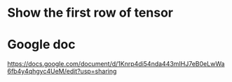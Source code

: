 # Show the first row of tensor

# Google doc
https://docs.google.com/document/d/1Knrp4di54nda443mIHJ7eB0eLwWa6fb4y4qhgyc4UeM/edit?usp=sharing
